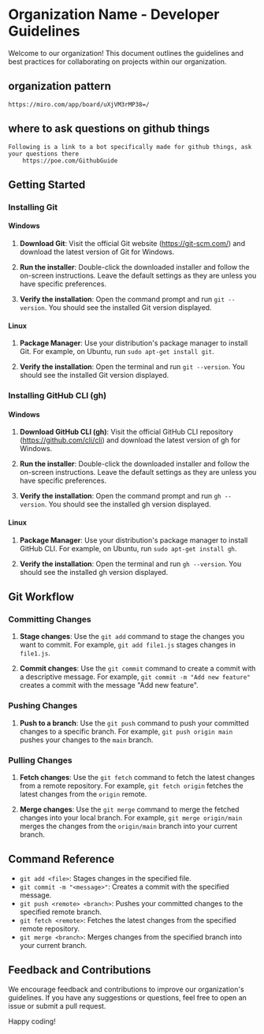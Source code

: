 # Organization Name - Developer Guidelines

Welcome to our organization! This document outlines the guidelines and best practices for collaborating on projects within our organization.

## organization pattern
    https://miro.com/app/board/uXjVM3rMP38=/

## where to ask questions on github things
    Following is a link to a bot specifically made for github things, ask your questions there
        https://poe.com/GithubGuide

## Getting Started

### Installing Git

#### Windows

1. **Download Git**: Visit the official Git website (https://git-scm.com/) and download the latest version of Git for Windows.

2. **Run the installer**: Double-click the downloaded installer and follow the on-screen instructions. Leave the default settings as they are unless you have specific preferences.

3. **Verify the installation**: Open the command prompt and run `git --version`. You should see the installed Git version displayed.

#### Linux

1. **Package Manager**: Use your distribution's package manager to install Git. For example, on Ubuntu, run `sudo apt-get install git`.

2. **Verify the installation**: Open the terminal and run `git --version`. You should see the installed Git version displayed.

### Installing GitHub CLI (gh)

#### Windows

1. **Download GitHub CLI (gh)**: Visit the official GitHub CLI repository (https://github.com/cli/cli) and download the latest version of gh for Windows.

2. **Run the installer**: Double-click the downloaded installer and follow the on-screen instructions. Leave the default settings as they are unless you have specific preferences.

3. **Verify the installation**: Open the command prompt and run `gh --version`. You should see the installed gh version displayed.

#### Linux

1. **Package Manager**: Use your distribution's package manager to install GitHub CLI. For example, on Ubuntu, run `sudo apt-get install gh`.

2. **Verify the installation**: Open the terminal and run `gh --version`. You should see the installed gh version displayed.

## Git Workflow

### Committing Changes

1. **Stage changes**: Use the `git add` command to stage the changes you want to commit. For example, `git add file1.js` stages changes in `file1.js`.

2. **Commit changes**: Use the `git commit` command to create a commit with a descriptive message. For example, `git commit -m "Add new feature"` creates a commit with the message "Add new feature".

### Pushing Changes

1. **Push to a branch**: Use the `git push` command to push your committed changes to a specific branch. For example, `git push origin main` pushes your changes to the `main` branch.

### Pulling Changes

1. **Fetch changes**: Use the `git fetch` command to fetch the latest changes from a remote repository. For example, `git fetch origin` fetches the latest changes from the `origin` remote.

2. **Merge changes**: Use the `git merge` command to merge the fetched changes into your local branch. For example, `git merge origin/main` merges the changes from the `origin/main` branch into your current branch.

## Command Reference

- `git add <file>`: Stages changes in the specified file.
- `git commit -m "<message>"`: Creates a commit with the specified message.
- `git push <remote> <branch>`: Pushes your committed changes to the specified remote branch.
- `git fetch <remote>`: Fetches the latest changes from the specified remote repository.
- `git merge <branch>`: Merges changes from the specified branch into your current branch.

## Feedback and Contributions

We encourage feedback and contributions to improve our organization's guidelines. If you have any suggestions or questions, feel free to open an issue or submit a pull request.

Happy coding!
